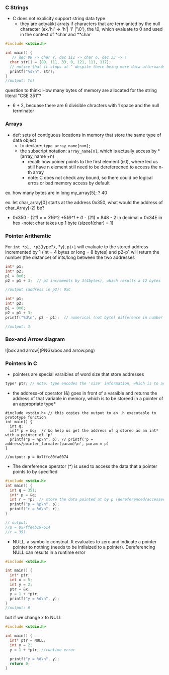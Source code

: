 


### C Strings
- C does not explicity support string data type
    - they are actyakkt arrats if characters that are termianted by the null character (ex.'hi' -> 'h'| 'i' |'\0'), the \0, which evaluate to 0 and used in the context of *char and **char
```c
#include <stdio.h>

int main() {
   // dec 89 -> char Y, dec 111 -> char o, dec 33 -> !
  char str[] = {89, 111, 33, 0, 121, 111, 117};
  // notice that it stops at ^ despite there being more data afterwards
  printf("%s\n", str);
}
//output: Yo!
```
question to think: How many bytes of memory are allocated for the string literal "CSE 351"?
- 6 + 2, becuase there are 6 divisible chracters with 1 space and the null terminator
### Arrays
- def: sets of contiguous locations in memory that store the same type of data object
    - to declare: `type array_name[num]; `
    - the subscript notation: `array_name[n]`, which is actually access by *(array_name +n)
        - recall: how poiner points to the first element (i:0), where led us still have n element still need to be dereferecned to access the n-th array
        - note: C does not check any bound, so there could be logical erros or bad memory access by default

ex. how many bytes are in long my_array[5]; ? 40

ex. let char_array[0]  starts at the address 0x350, what would the address of char_Array[-2] be?
- 0x350 - (2*1) = = 3*16^2 +5*16^1 + 0 - (2*1) = 848 - 2 in decimal =  0x34E in hex
-note: char takes up 1 byte (sizeof(char) = 1)

### Pointer Arithemtic
 For `int *p1, *p2`(type*x, *y), `p1+1`  will evaluate to the stored address incremented by 1 (int = 4 bytes or long = 8 bytes) and p2-p1 will return the number (the distance) of ints/long between the two addresses

```c
int* p1;
int* p2;
p1 = 0x0;
p2 = p1 + 3;  // p1 increments by 3(4bytes), which results a 12 bytes

//output (address in p2): 0xC
```

```c
int* p1;
int* p2;
p1 = 0x0;
p2 = p1 + 3;
printf("%d\n", p2 - p1);  // numerical (not byte) difference in number of int elements

//output: 3
```


### Box-and Arrow diagram
![box and arrow](PNGs/box and arrow.png)


### Pointers in C
- pointers are special varaibles of word size that store addresses
```c
type* ptr; // note: type encodes the 'size' information, which is to accompany with the 'location' of your value ptr
```

- the address-of operator (&) goes in front of a varaible and returns the address of that variable in memory, which is to be storeed in a pointer of an appropriate type*
```
#include <stdio.h> // this copies the output to an .h executable to prototype function 
int main() {
  int q;
  int* p = &q;  // &q help us get the address of q stored as an int* with a pointer of 'p'
  printf("p = %p\n", p); // printf('p = address/pointer_formater(param)\n', param = p)
}

//output: p = 0x7ffc80fa0074
```
- The dereference operator (*) is used to access the data that a pointer points to  by specified

```c
#include <stdio.h>
int main() {
  int q = 351;
  int* p = &q;
  int r = *p;  // store the data pointed at by p (dereferenced/accessed) in r
  printf("p = %p\n", p);
  printf("r = %d\n", r);
}

// output:
//p = 0x7ffe4b197614
//r = 351

```
- NULL, a symbolic constnat. It evaluates to zero and indicate a pointer pointer to nothing (needs to be intilaized to a pointer). Dereferencing NULL can results in a runtime error

```c
#include <stdio.h>

int main() {
  int* ptr;
  int x = 5;
  int y = 2;
  ptr = &x;
  y = 1 + *ptr;
  printf("y = %d\n", y);
}
//output: 6
```
but if we change x to NULL
```c
#include <stdio.h>

int main() {
  int* ptr = NULL;
  int y = 2;
  y = 1 + *ptr; //runtime error

  printf("y = %d\n", y); 
  return 0;
}
```
